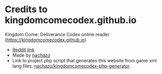 # Credits to kingdomcomecodex.github.io
Kingdom Come: Deliverance Codex online reader (https://kingdomcomecodex.github.io)

* [Reddit link](https://www.reddit.com/r/kingdomcome/comments/83g3l4/kingdom_come_deliverance_codex_online_web/)
* Made by [nachazo](https://github.com/nachazo)
* Link to project php script that generates this website from game xml lang files: [nachazo/kingdomcomecodex-php-generator](https://github.com/nachazo/kingdomcomecodex-php-generator).
